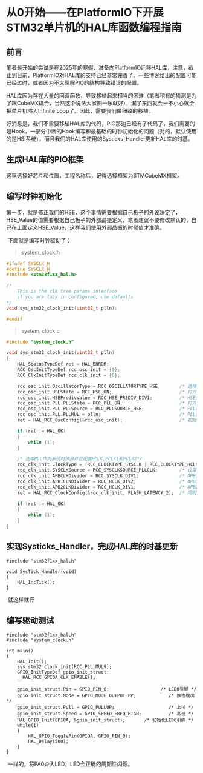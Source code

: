 # 从0开始——在PlatformIO下开展STM32单片机的HAL库函数编程指南

## 前言

​	笔者最开始的尝试是在2025年的寒假，准备向PlatformIO迁移HAL库，注意，截止到目前，PlatformIO对HAL库的支持已经非常完善了。一些博客给出的配置可能已经过时，或者因为不太理解PIO的结构导致错误的配置。

​	HAL库因为存在大量的回调函数，导致移植起来相当的困难（笔者稍有的猜测是为了跟CubeMX耦合，当然这个说法大家图一乐就好），漏了东西就会一不小心就会把单片机陷入Infinite Loop了。因此，需要我们做细致的移植。

​	好消息是，我们不需要移植HAL库的代码，PIO那边已经有了代码了，我们需要的是Hook，一部分中断的Hook编写和最基础的时钟初始化的问题（对的，默认使用的是HSI系统），而且我们的HAL库使用的Systicks_Handler更新HAL库的时基。

## 生成HAL库的PIO框架

这里选择好芯片和位置，工程名称后，记得选择框架为STMCubeMX框架。

## 编写时钟初始化

​	第一步，就是修正我们的HSE，这个事情需要根据自己板子的外设决定了，HSE_Value的值需要根据自己板子的外部晶振定义，笔者建议不要修改默认的，自己在上面定义HSE_Value，这样我们使用外部晶振的时候值才准确。

​	下面就是编写时钟驱动了：

> system_clock.h

```c
#ifndef SYSCLK_H
#define SYSCLK_H
#include <stm32f1xx_hal.h>

/*
    This is the clk tree params interface
    if you are lazy in configured, use defaults
*/
void sys_stm32_clock_init(uint32_t plln);

#endif
```

> system_clock.c

```c
#include "system_clock.h"

void sys_stm32_clock_init(uint32_t plln)
{
    HAL_StatusTypeDef ret = HAL_ERROR;
    RCC_OscInitTypeDef rcc_osc_init = {0};
    RCC_ClkInitTypeDef rcc_clk_init = {0};

    rcc_osc_init.OscillatorType = RCC_OSCILLATORTYPE_HSE;       /* 选择要配置HSE */
    rcc_osc_init.HSEState = RCC_HSE_ON;                         /* 打开HSE */
    rcc_osc_init.HSEPredivValue = RCC_HSE_PREDIV_DIV1;          /* HSE预分频系数 */
    rcc_osc_init.PLL.PLLState = RCC_PLL_ON;                     /* 打开PLL */
    rcc_osc_init.PLL.PLLSource = RCC_PLLSOURCE_HSE;             /* PLL时钟源选择HSE */
    rcc_osc_init.PLL.PLLMUL = plln;                             /* PLL倍频系数 */
    ret = HAL_RCC_OscConfig(&rcc_osc_init);                     /* 初始化 */

    if (ret != HAL_OK)
    {
        while (1);                                              
    }

    /* 选中PLL作为系统时钟源并且配置HCLK,PCLK1和PCLK2*/
    rcc_clk_init.ClockType = (RCC_CLOCKTYPE_SYSCLK | RCC_CLOCKTYPE_HCLK | RCC_CLOCKTYPE_PCLK1 | RCC_CLOCKTYPE_PCLK2);
    rcc_clk_init.SYSCLKSource = RCC_SYSCLKSOURCE_PLLCLK;        /* 设置系统时钟来自PLL */
    rcc_clk_init.AHBCLKDivider = RCC_SYSCLK_DIV1;               /* AHB分频系数为1 */
    rcc_clk_init.APB1CLKDivider = RCC_HCLK_DIV2;                /* APB1分频系数为2 */
    rcc_clk_init.APB2CLKDivider = RCC_HCLK_DIV1;                /* APB2分频系数为1 */
    ret = HAL_RCC_ClockConfig(&rcc_clk_init, FLASH_LATENCY_2);  /* 同时设置FLASH延时周期为2WS，也就是3个CPU周期。 */

    if (ret != HAL_OK)
    {
        while (1);                                              
    }
}
```

## 实现Systicks_Handler，完成HAL库的时基更新

```
#include "stm32f1xx_hal.h"

void SysTick_Handler(void)
{
    HAL_IncTick();
}
```

​	就这样就行

## 编写驱动测试

```
#include "stm32f1xx_hal.h"
#include "system_clock.h"

int main()
{
    HAL_Init();
    sys_stm32_clock_init(RCC_PLL_MUL9);
    GPIO_InitTypeDef gpio_init_struct;
    __HAL_RCC_GPIOA_CLK_ENABLE();                                 

    gpio_init_struct.Pin = GPIO_PIN_0;                   /* LED0引脚 */
    gpio_init_struct.Mode = GPIO_MODE_OUTPUT_PP;            /* 推挽输出 */
    gpio_init_struct.Pull = GPIO_PULLUP;                    /* 上拉 */
    gpio_init_struct.Speed = GPIO_SPEED_FREQ_HIGH;          /* 高速 */
    HAL_GPIO_Init(GPIOA, &gpio_init_struct);       /* 初始化LED0引脚 */
    while(1)
    {
        HAL_GPIO_TogglePin(GPIOA, GPIO_PIN_0);
        HAL_Delay(500);
    }
}
```

​	一样的，将PA0介入LED，LED会正确的周期性闪烁。